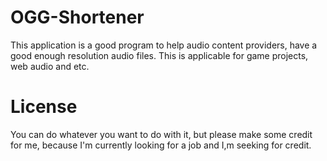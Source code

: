 OGG-Shortener
===

This application is a good program to help audio content providers, have a good
enough resolution audio files. This is applicable for game projects, web audio
and etc.

License
=
You can do whatever you want to do with it, but please make some credit for me,
because I'm currently looking for a job and I,m seeking for credit.
